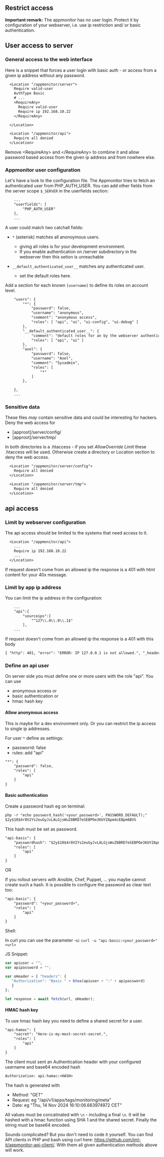 ## Restrict access

**Important remark:**
The appmonitor has no user login. Protect it by configuration of your webserver, i.e. use ip restriction and/ or basic authentication.

## User access to server

### General access to the web interface

Here is a snippet that forces a user login with basic auth - or access from a given
ip address without any password.

```txt
  <Location "/appmonitor/server">
    Require valid-user
    AuthType Basic
    # ...
    <RequireAny>
      Require valid-user
      Require ip 192.168.10.22
    </RequireAny>

  </Location>

  <Location "/appmonitor/api">
    Require all denied
  </Location>
```

Remove \<RequireAny\> and \</RequireAny\> to combine it and allow password based access
from the given ip address and from nowhere else.

### Appmonitor user configuration

Let's have a look to the configuration file.
The Appmonitor tries to fetch an authenticated user from PHP_AUTH_USER. You can add
other fields from the server scope `$_SERVER` in the userfields section:

```txt
    ...
    "userfields": [
        "PHP_AUTH_USER"
    ],
    ...
```

A user could match two catchall fields:

* `*` (asterisk) matches all anonoymous users.
  * giving all roles is for your development environment.
  * If you enable authentication on /server subdirectory in the webserver then this setion is unreachable

* `__default_authenticated_user__` matches any authenticated user.
  * set the default roles here.

Add a section for each known `[username]` to define its roles on account level.

```txt
    "users": {
        "*": {
            "password": false,
            "username": "anonymous",
            "comment": "anonymous access",
            "roles": [ "api", "ui", "ui-config", "ui-debug" ]
        },
        "__default_authenticated_user__": {
            "comment": "default roles for an by the webserver authenticated user",
            "roles": [ "api", "ui" ]
        },
        "axel": {
            "password": false,
            "username": "Axel",
            "comment": "Sysadmin",
            "roles": [
                "*"
            ]
        },

    },
    ...
```

### Sensitive data

These files _may_ contain sensitive data and could be interesting for hackers. Deny the web access for

* [approot]/server/config/
* [approot]/server/tmp/

In both directories is a .htaccess - if you set _AllowOverride Limit_ these .htaccess will be used. Otherwise create a directory or Location section to deny the web access.

```txt
  <Location "/appmonitor/server/config">
    Require all denied
  </Location>

  <Location "/appmonitor/server/tmp">
    Require all denied
  </Location>
```

## api access

### Limit by webserver configuration

The api access should be limited to the systems that need access to it.

```txt
  <Location "/appmonitor/api">
    ...
    Require ip 192.168.10.22
    ...
  </Location>
```

If request doesn't come from an allowed ip the response is a 401 with html content for your 40x message.

### Limit by app ip address

You can limit the ip address in the configuration:

```txt
    ...
    "api":{
        "sourceips":[
            "^127\\.0\\.0\\.1$"
        ],
    ...
```

If request doesn't come from an allowed ip the response is a 401 with this body

```txt
{ "http": 401, "error": "ERROR: IP 127.0.0.1 is not allowed.", "_header": "HTTP\/1.1 401 Not autorized" }
```

### Define an api user

On server side you must define one or more users with the role "api".
You can use 

* anonymous access or
* basic authentication or
* hmac hash key

#### Allow anonymous access

This is maybe for a dev environment only. Or you can restrict the ip access to single ip addresses.

For user `*` define as settings:

* passworrd: false
* rules: add "api"

```txt
"*": {
    "password": false,
    "roles": [
        "api"
    ]
}
```

#### Basic authentication

Create a password hash eg on terminal:

```txt
php -r "echo password_hash('<your_password>', PASSWORD_DEFAULT);"
$2y$10$4r8V2Ys2euGyJvLALGjsWuZ8BRD7eSEBPOe36UYZApm4cEBpm6BVS
```

This hash must be set as password.

```txt
"api-basic": {
    "passwordhash": "$2y$10$4r8V2Ys2euGyJvLALGjsWuZ8BRD7eSEBPOe36UYZApm4cEBpm6BVS⏎",
    "roles": [
        "api"
    ]
}
```

OR

If you rollout servers with Ansible, Chef, Puppet, ... you maybe cannot create such a hash.
It is possible to configure the password as clear text too:


```txt
"api-basic": {
    "password": "<your_password>",
    "roles": [
        "api"
    ]
}
```

Shell:

In curl you can use the parameter -u: `curl -u "api-basic:<your_password>" <url>`

JS Snippet:

```js
var apiuser = "";
var apipassword = "";

var oHeader = { "headers": {
   "Authorization": "Basic " + btoa(apiuser + ":" + apipassword)
   }
};

let response = await fetch(url, oHeader);
```

#### HMAC hash key

To use hmac hash key you need to define a shared secret for a user.

```txt
"api-hamac": {
    "secret": "Here-is-my-most-secret-secret.",
    "roles": [
        "api"
    ]
}
```

The client must sent an Authentication header with your configured username and base64 encoded hash

```txt
Authorization: api-hamac:<HASH>
```

The hash is generated with

* Method: "GET"
* Request: eg "/api/v1/apps/tags/monitoring/meta"
* Date: eg "Thu, 14 Nov 2024 16:10:06.663974972 CET"

All values must be concatinated with `\n` - including a final `\n`.
It will be hashed with a hmac function using SHA 1 and the shared secret.
Finally the string must be base64 encoded.

Sounds complicated? But you don't need to code it yourself. You can find API clients in PHP and bash using curl here: 
<https://github.com/iml-it/appmonitor-api-client/>. 
With them all given authentication methods above will work.
